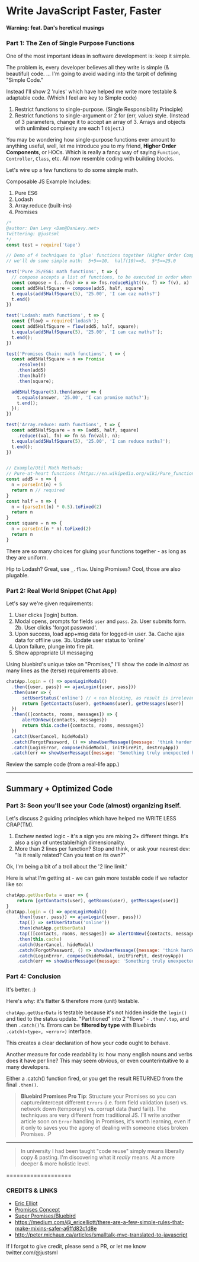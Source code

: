 # Write JavaScript Faster, Faster
#### Warning: feat. Dan's heretical musings

### Part 1: The Zen of Single Purpose Functions

One of the most important ideas in software development is: keep it simple.

The problem is, every developer believes all they write is simple (& beautiful) code.
... I'm going to avoid wading into the tarpit of defining "Simple Code."

Instead I'll show 2 'rules' which have helped me write more testable & adaptable code. (Which I feel are key to Simple code)

1. Restrict functions to single-purpose. (Single Responsibility Principle)
2. Restrict functions to single-argument or 2 for (err, value) style. (Instead of 3 parameters, change it to accept an array of 3. Arrays and objects with unlimited complexity are each 1 `Object`.)

You may be wondering how single-purpose functions ever amount to anything useful, well, let me introduce you to my friend, **Higher Order Components**, or HOCs. Which is really a fancy way of saying `Function`, `Controller`, `Class`, etc. 
All now resemble coding with building blocks. 

Let's wire up a few functions to do some simple math.

Composable JS Example Includes:

1. Pure ES6
1. Lodash
1. Array.reduce (built-ins)
1. Promises

```js
/*
@author: Dan Levy <Dan@DanLevy.net>
Twittering: @justsml
*/
const test = require('tape')

// Demo of 4 techniques to 'glue' functions together (Higher Order Components)
// we'll do some simple math:  5+5==10,  half(10)==5,  5*5==25.0

test('Pure JS/ES6: math functions', t => {
  // compose accepts a list of functions, to be executed in order when the returned function (_run) is called with a value.
  const compose = (...fns) => x => fns.reduceRight((v, f) => f(v), x)
  const add5HalfSquare = compose(add5, half, square)
  t.equals(add5HalfSquare(5), '25.00', 'I can caz maths?')
  t.end()
})

test('Lodash: math functions', t => {
  const {flow} = require('lodash');
  const add5HalfSquare = flow(add5, half, square);
  t.equals(add5HalfSquare(5), '25.00', 'I can caz maths?');
  t.end();
})

test('Promises Chain: math functions', t => {
  const add5HalfSquare = n => Promise
    .resolve(n)
    .then(add5)
    .then(half)
    .then(square);

  add5HalfSquare(5).then(answer => {
    t.equals(answer, '25.00', 'I can promise maths?');
    t.end();
  });
})

test('Array.reduce: math functions', t => {
  const add5HalfSquare = n => [add5, half, square]
    .reduce((val, fn) => fn && fn(val), n);
  t.equals(add5HalfSquare(5), '25.00', 'I can reduce maths?');
  t.end();
})


// Example/Util Math Methods:
// Pure-at-heart functions (https://en.wikipedia.org/wiki/Pure_function)
const add5 = n => {
  n = parseInt(n) + 5  
  return n // required
}
const half = n => {
  n = (parseInt(n) * 0.5).toFixed(2)
  return n
}
const square = n => {
  n = parseInt(n * n).toFixed(2)
  return n
}


```

There are so many choices for gluing your functions together - as long as they are uniform.


Hip to Lodash? Great, use `_.flow`. 
Using Promises? Cool, those are also plugable.


### Part 2: Real World Snippet (Chat App)

Let's say we're given requirements:

1. User clicks [login] button.
2. Modal opens, prompts for fields `user` and `pass`.
    2a. User submits form.
    2b. User clicks 'forgot password'.
3. Upon success, load app+msg data for logged-in user.
    3a. Cache ajax data for offline use.
    3b. Update user status to 'online'
4. Upon failure, plunge into fire pit.
5. Show appropriate UI messaging


Using bluebird's unique take on "Promises," I'll show the code in *almost* as many lines as the (terse) requirements above.

```js
chatApp.login = () => openLoginModal()
  .then({user, pass}) => ajaxLogin({user, pass}))
  .then(user => {
      setUserStatus('online') // < non blocking, as result is irrelevant.
      return [getContacts(user), getRooms(user), getMessages(user)]
  })
  .then(([contacts, rooms, messages]) => {
      alertOnNew({contacts, messages})
      return this.cache({contacts, rooms, messages})
  })
  .catch(UserCancel, hideModal)
  .catch(ForgotPassword, () => showUserMessage({message: 'think harder'}))
  .catch(LoginError, compose(hideModal, initFirePit, destroyApp))
  .catch(err => showUserMessage({message: 'Something truly unexpected happened, congratulations.'}))
```

Review the sample code (from a real-life app.)



---------------



## Summary + Optimized Code

### Part 3: Soon you'll see your Code (almost) organizing itself.

Let's discuss 2 guiding principles which have helped me WRITE LESS CRAP(TM).

1. Eschew nested logic - it's a sign you are mixing 2+ different things. It's also a sign of untestable/high dimensionality.
2. More than 2 lines per function? Stop and think, or ask your nearest dev: "Is it really related? Can you test on its own?"

Ok, I'm being a bit of a troll about the '2 line limit.' 

Here is what I'm getting at - we can gain more testable code if we refactor like so:

```js
chatApp.getUserData = user => {
    return [getContacts(user), getRooms(user), getMessages(user)]
}
chatApp.login = () => openLoginModal()
    .then({user, pass}) => ajaxLogin({user, pass}))
    .tap(() => setUserStatus('online'))
    .then(chatApp.getUserData)
    .tap(([contacts, rooms, messages]) => alertOnNew({contacts, messages}))
    .then(this.cache)
    .catch(UserCancel, hideModal)
    .catch(ForgotPassword, () => showUserMessage({message: 'think harder'}))
    .catch(LoginError, compose(hideModal, initFirePit, destroyApp))
    .catch(err => showUserMessage({message: 'Something truly unexpected happened, congratulations.'}))
```

### Part 4: Conclusion 

It's better. :)

Here's why: it's flatter & therefore more (unit) testable.

`chatApp.getUserData` is testable because it's not hidden inside the `login()` and tied to the status update.
"Partitioned" into 2 "flows" - `.then/.tap`, and then `.catch()`'s. 
Errors can be **filtered by type** with Bluebirds `.catch(<type>, <error>)` interface.

This creates a clear declaration of how your code ought to behave.

Another measure for code readability is: how many english nouns and verbs does it have per line?
This may seem obvious, or even counterintuitive to a many developers.

Either a .catch() function fired, or you get the result RETURNED from the final `.then()`. 

> **Bluebird Promises Pro Tip**: Structure your Promises so you can capture/intercept different `Errors` (i.e. form field validation (user) vs. network down (temporary) vs. corrupt data (hard fail)). The techniques are very different from traditional JS. I'll write another article soon on `Error` handling in Promises, it's worth learning, even if it only to saves you the agony of dealing with someone elses broken Promises. :P


-------------

> In university I had been taught "code reuse" simply means liberally copy & pasting.
I'm discovering what it *really* means. At a more deeper & more holistic level.




===================


### CREDITS & LINKS

* [Eric Elliot](https://medium.com/javascript-scene/reduce-composing-software-fe22f0c39a1d)
* [Promises Concept](http://www.2ality.com/2016/10/understanding-promises.html)
* [Super Promises/Bluebird](http://bluebirdjs.com/docs/api-reference.html)
* https://medium.com/@_ericelliott/there-are-a-few-simple-rules-that-make-mixins-safer-a6ffd82c1d8e
* http://peter.michaux.ca/articles/smalltalk-mvc-translated-to-javascript



If I forgot to give credit, please send a PR, or let me know twitter.com/@justsml
